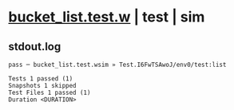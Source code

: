 # [bucket_list.test.w](../../../../../../examples/tests/sdk_tests/bucket/bucket_list.test.w) | test | sim

## stdout.log
```log
pass ─ bucket_list.test.wsim » Test.I6FwTSAwoJ/env0/test:list

Tests 1 passed (1)
Snapshots 1 skipped
Test Files 1 passed (1)
Duration <DURATION>
```


